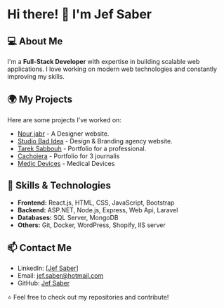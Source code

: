 # Hi there! 👋 I'm Jef Saber

## 💻 About Me
I'm a **Full-Stack Developer** with expertise in building scalable web applications. I love working on modern web technologies and constantly improving my skills.

## 🌍 My Projects
Here are some projects I've worked on:
- [Nour jabr](https://nourjabr.com/) - A Designer website.
- [Studio Bad Idea](https://studiobadidea.com/) - Design & Branding agency website.
- [Tarek Sabbouh](https://tareksabbouh.com/) - Portfolio for a professional.
- [Cachoiera](https://cachoeira.me) - Portfolio for 3 journalis
- [Medic Devices](https://medicdevices.com) - Medical Devices

## 🚀 Skills & Technologies
- **Frontend:** React.js, HTML, CSS, JavaScript, Bootstrap
- **Backend:** ASP.NET, Node.js, Express, Web Api, Laravel
- **Databases:** SQL Server, MongoDB
- **Others:** Git, Docker, WordPress, Shopify, IIS server

## 📫 Contact Me
- LinkedIn: [[Jef Saber](https://www.linkedin.com/in/jef-saber-907974218/)]
- Email: [jef.saber@hotmail.com](jef.saber@hotmail.com)
- GitHub: [Jef Saber](https://github.com/jefsaber)

⭐️ Feel free to check out my repositories and contribute!
